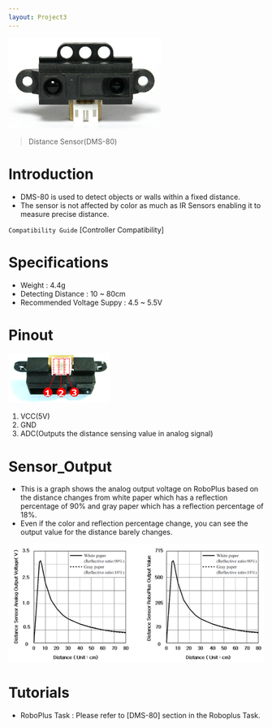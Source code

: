 ```yaml
---
layout: Project3
---
```



![](/images/parts/dms-80_product.jpg)

> Distance Sensor(DMS-80)

# Introduction

- DMS-80 is used to detect objects or walls within a fixed distance.
- The sensor is not affected by color as much as IR Sensors enabling it to measure precise distance.

`Compatibility Guide` [Controller Compatibility]

# Specifications

- Weight : 4.4g
- Detecting Distance : 10 ~ 80cm
- Recommended Voltage Suppy : 4.5 ~ 5.5V

# Pinout

![](/images/parts/dms-80_pinout.png)

1. VCC(5V)
2. GND
3. ADC(Outputs the distance sensing value in analog signal)

# Sensor_Output

- This is a graph shows the analog output voltage on RoboPlus based on the distance changes from white paper which has a reflection percentage of 90% and gray paper which has a reflection percentage of 18%.
- Even if the color and reflection percentage change, you can see the output value for the distance barely changes.

![](/images/parts/dms-80_voltage_graph.png)


# Tutorials

- RoboPlus Task : Please refer to [DMS-80] section in the Roboplus Task.
